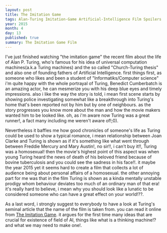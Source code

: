 ```yaml
---
layout: post
title: The Imitation Game
tags: Alan-Turing Imitation-Game Artificial-Intelligence Film Spoilers
year: 2015
month: 4
day: 13
published: true
summary: The Imitation Game Film 
---
```


I've just finished watching "the imitation game" the recent film about the life of Alan P. Turing, who's famous for his idea of universal computation machines(a.k.a Turing machines) and the so called "Church-Turing thesis" and also one of founding fathers of Artificial Intelligence. first things first, as someone who likes and been a student of "Informatiks/Computer science" i'm quite happy with the whole portrayal of Turing, Benedict Cumberbatch is an amazing actor, he can mesmerize you with his deep blue eyes and timely impressions. also i like the way the story is told, i mean first scene starts by showing police investigating somewhat like a breakthrough into Turing's home that's been reported not by him but by one of neighbours. as the story progresses you know more about the man and how the movie makers wanted him to be looked like. oh, as i'm aware now Turing was a great runner!, a fact many including me weren't aware of!;0). 


Nevertheless it baffles me how good chronicles of someone's life as Turing could be used to show a typical romance, i mean relationship between Joan Clarke and Turing is shown as if it's something like what went through between Freddie Mercury and Mary Austin!, no sir!!, i can't buy it!!, Turing was a homosexual! then the movie's highest point of this aspect was when young Turing heard the news of death of his beloved friend because of bovine tuberculosis and you could see the sadness in his face!!. it maybe the year 2015 yet it seems hard to create a film that collects a lot of audience being about personal affairs of a homosexual. the other annoying part for me was that in the film Turing is shown as a kinda mentally unstable prodigy whom behaviour deviates too much of an ordinary man of that era! it's really hard to believe, i mean why you should look like a lunatic to be considered someone who can have a great effect on your world!??.


As a last word, i strongly suggest to everybody to have a look at Turing's seminal article that the name of the film is taken from. you can read it online from <a href="http://www.loebner.net/Prizef/TuringArticle.html">The Imitation Game</a>. it argues for the first time many ideas that are crucial for existence of field of AI, things like what is a thinking machine!? and what we may need to make one!. 







